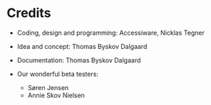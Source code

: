 # Credits

* Coding, design and programming: Accessiware, Nicklas Tegner
* Idea and concept: Thomas Byskov Dalgaard
* Documentation: Thomas Byskov Dalgaard
* Our wonderful beta testers:

	* Søren Jensen
	* Annie Skov Nielsen



